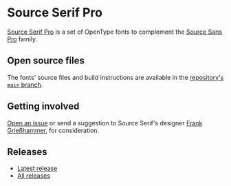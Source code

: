 # Source Serif Pro

[Source Serif Pro](http://adobe-fonts.github.io/source-serif-pro/)
is a set of OpenType fonts to complement the
[Source Sans Pro](https://github.com/adobe-fonts/source-sans-pro) family.

## Open source files

The fonts' source files and build instructions are available in the [repository's `main` branch](https://github.com/adobe-fonts/source-serif-pro/tree/main).

## Getting involved

[Open an issue](https://github.com/adobe-fonts/source-serif-pro/issues) or send a suggestion to Source Serif's designer [Frank Grießhammer](mailto:opensourcefonts@adobe.com?subject=[GitHub]%20Source%20Serif%20Pro), for consideration.

## Releases

* [Latest release](../../releases/latest)
* [All releases](../../releases)

